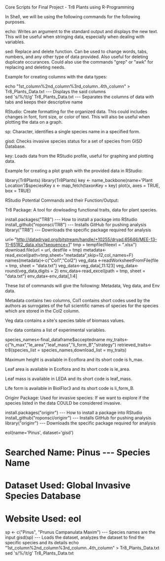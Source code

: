 Core Scripts for Final Project - Tr8 Plants using R-Programming

In Shell, we will be using the following commands for the following purposes.

echo: Writes an argument to the standard output and displays the new text. This will be useful when stringing data, especially when dealing with variables.

sed: Replace and delete function. Can be used to change words, tabs, numbers, and any other type of data provided. Also useful for deleting duplicate occurances. Could also use the commands "grep" or "awk" for replacing and deleting needs.

Example for creating columns with the data types:

   echo "1st_column%2nd_column%3rd_column..4th_column" > Tr8_Plants_Data.txt   ---   Displays the said columns  
   sed 's/%/\t/g' Tr8_Plants_Data.txt   ---   Separates the columns of data with tabs and keeps their descriptive name

RStudio: Create formatting for the organized data. This could includes changes in font, font size, or color of text. This will also be useful when plotting the data on a graph.

sp: Character, identifies a single species name in a specified form.

gisd: Checks invasive species status for a set of species from GISD Database.

key: Loads data from the RStudio profile, useful for graphing and plotting data.

Example for creating a plot graph with the provided data in RStudio:

   library(Tr8Plants)
   library(Tr8Plants)
   key <- name_backbone(name='Plant Location')$speciesKey
   x <- map_fetch(taxonKey = key)
   plot(x, axes = TRUE, box = TRUE)

RStudio Potential Commands and their Function/Output:

Tr8 Package: A tool for dowloading functional traits, data for plant species.

  install.packages("TR8")   ---   How to install a package into RStudio
  install_github("roponsci/TR8")  ---  Installs GitHub for pushing analysis
  library("TR8")   --- Downloads the specific package required for analysis

  url<-"http://datadryad.org/bitstream/handle/+10255/dryad.65646/MEE-13-11-651R2_data.xlsx?sequence=1"
  tmp = tempfile(fileext = ".xlsx")
  download.file(url = url, destfile = tmp)
  metadata<-read_excel(path=tmp,sheet="metadata",skip=12,col_names=F)
  names(metadata)<-c("Col1","Col2")
  veg_data <-readWorksheetFromFile(file = tmp, sheet = "data.txt")
  veg_data<-veg_data[,11:123]
  veg_data<-round(veg_data,digits = 2)
  env_data<-read_excel(path = tmp, sheet = "data.txt")
  env_data<-env_data[,1:4]

These list of commands will give the following: Metadata, Veg data, and Env data.

Metadata contains two columns, Col1 contains short codes used by the authors as surrogates of the full scientific names of species for the species which are stored in the Col2 column.

Veg data contains a site's species table of biomass values.

Env data contains a list of experimental variables.

  species_names<-final_dataframe$acceptedname
  my_traits<-c("h_max","le_area","leaf_mass","li_form_B","strategy")
  retrieved_traits<-tr8(species_list = species_names,download_list = my_traits)

Maximum height is available in Ecoflora and its short code is h_max.

Leaf area is available in Ecoflora and its short code is le_area.

Leaf mass is available in LEDA and its short code is leaf_mass.

Life form is available in BiolFlor3 and its short code is li_form_B.

Originr Package: Used for invasive species: If we want to explore if the species listed in the data COULD be considered invasive.

  install.packages("originr")   ---   How to install a package into RStudio
  install_github("roponsci/originr")  ---  Installs GitHub for pushing analysis
  library("originr")   --- Downloads the specific package required for analysis

  eol(name='Pinus', dataset='gisd')
  # Searched Name: Pinus   ---   Species Name
  # Dataset Used: Global Invasive Species Database
  # Website Used: eol

  sp <- c("Pinus", "Prunus Campanulata Maxim")  --- Species names are the input
  gisd(sp)   --- Loads the dataset, analyzes the dataset to find the specific species and its details
  echo  "1st_column%2nd_column%3rd_column..4th_column" > Tr8_Plants_Data.txt
  sed 's/%/\t/g' Tr8_Plants_Data.txt 

